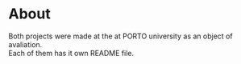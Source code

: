 # About

Both projects were made at the at PORTO university as an object of avaliation.  
Each of them has it own README file.  
